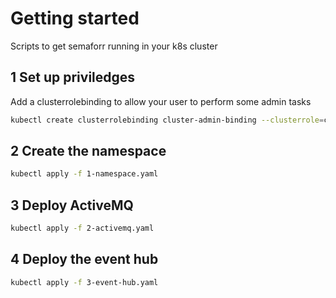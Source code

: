 # Getting started
Scripts to get semaforr running in your k8s cluster

## 1 Set up priviledges

Add a clusterrolebinding to allow your user to perform some admin tasks

```bash
kubectl create clusterrolebinding cluster-admin-binding --clusterrole=cluster-admin --user=<<your user email>
```

## 2 Create the namespace
```bash
kubectl apply -f 1-namespace.yaml
```

## 3 Deploy ActiveMQ
```bash
kubectl apply -f 2-activemq.yaml
```

## 4 Deploy the event hub
```bash
kubectl apply -f 3-event-hub.yaml
```